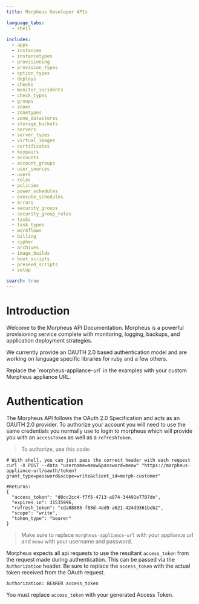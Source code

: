 ```yaml
---
title: Morpheus Developer APIs

language_tabs:
  - shell

includes:
  - apps
  - instances
  - instancetypes
  - provisioning
  - provision_types
  - option_types
  - deploys
  - checks
  - monitor_incidents
  - check_types
  - groups
  - zones
  - zonetypes
  - zone_datastores
  - storage_buckets
  - servers
  - server_types
  - virtual_images
  - certificates
  - keypairs
  - accounts
  - account_groups
  - user_sources
  - users
  - roles
  - policies
  - power_schedules
  - execute_schedules
  - errors
  - security_groups
  - security_group_rules
  - tasks
  - task_types
  - workflows
  - billing
  - cypher
  - archives
  - image_builds
  - boot_scripts
  - preseed_scripts
  - setup

search: true
---
```


# Introduction

Welcome to the Morpheus API Documentation. Morpheus is a powerful provisioning service complete with monitoring, logging, backups, and application deployment strategies.

We currently provide an OAUTH 2.0 based authentication model and are working on language specific libraries for ruby and a few others.

<aside class="notice">
Replace the `morpheus-appliance-url` in the examples with your custom Morpheus appliance URL.
</aside>


# Authentication

The Morpheus API follows the OAuth 2.0 Specification and acts as an OAUTH 2.0 provider. To authorize your account you will need to use the same credentials you normally use to login to morpheus which will provide you with an `accessToken` as well as a `refreshToken`.

> To authorize, use this code:

```shell
# With shell, you can just pass the correct header with each request
curl -X POST --data "username=meow&password=meow" "https://morpheus-appliance-url/oauth/token?grant_type=password&scope=write&client_id=morph-customer"

#Returns:
{
  "access_token": "d0cc2cc4-f7f5-4713-a874-34491e7707de",
  "expires_in": 31535996,
  "refresh_token": "cda88865-f88d-4ed9-a621-424d9361beb2",
  "scope": "write",
  "token_type": "bearer"
}
```

> Make sure to replace `morpheus-appliance-url` with your appliance url and `meow` with your username and password.

Morpheus expects all api requests to use the resultant `access_token` from the request made during authentication. This can be passed via the `Authorization` header. Be sure to replace the `access_token` with the actual token received from the OAuth request.

`Authorization: BEARER access_token`

<aside class="notice">
You must replace <code>access_token</code> with your generated Access Token.
</aside>
